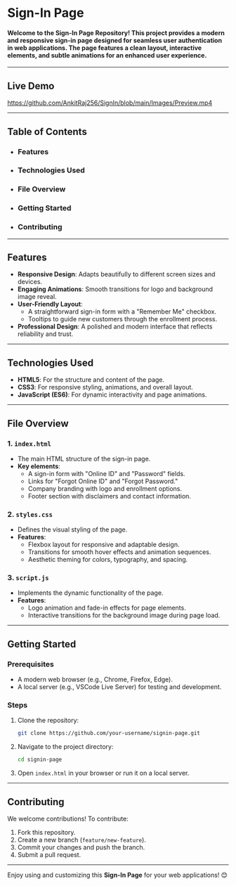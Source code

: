 
# **Sign-In Page**

#### Welcome to the **Sign-In Page Repository**! This project provides a modern and responsive sign-in page designed for seamless user authentication in web applications. The page features a clean layout, interactive elements, and subtle animations for an enhanced user experience.

---

## **Live Demo**
https://github.com/AnkitRaj256/SignIn/blob/main/Images/Preview.mp4

---
## **Table of Contents**

- ### **Features**
- ### **Technologies Used**
- ### **File Overview**
- ### **Getting Started**
- ### **Contributing**

---

## **Features**

- **Responsive Design**: Adapts beautifully to different screen sizes and devices.  
- **Engaging Animations**: Smooth transitions for logo and background image reveal.  
- **User-Friendly Layout**:  
  - A straightforward sign-in form with a "Remember Me" checkbox.  
  - Tooltips to guide new customers through the enrollment process.  
- **Professional Design**: A polished and modern interface that reflects reliability and trust.  

---

## **Technologies Used**

- **HTML5**: For the structure and content of the page.  
- **CSS3**: For responsive styling, animations, and overall layout.  
- **JavaScript (ES6)**: For dynamic interactivity and page animations.  

---

## **File Overview**

### **1. `index.html`**
- The main HTML structure of the sign-in page.  
- **Key elements**:  
  - A sign-in form with "Online ID" and "Password" fields.  
  - Links for "Forgot Online ID" and "Forgot Password."  
  - Company branding with logo and enrollment options.  
  - Footer section with disclaimers and contact information.  

### **2. `styles.css`**
- Defines the visual styling of the page.  
- **Features**:  
  - Flexbox layout for responsive and adaptable design.  
  - Transitions for smooth hover effects and animation sequences.  
  - Aesthetic theming for colors, typography, and spacing.  

### **3. `script.js`**
- Implements the dynamic functionality of the page.  
- **Features**:  
  - Logo animation and fade-in effects for page elements.  
  - Interactive transitions for the background image during page load.  

---

## **Getting Started**

### **Prerequisites**
- A modern web browser (e.g., Chrome, Firefox, Edge).  
- A local server (e.g., VSCode Live Server) for testing and development.  

### **Steps**
1. Clone the repository:  
   ```bash
   git clone https://github.com/your-username/signin-page.git
   ```
2. Navigate to the project directory:  
   ```bash
   cd signin-page
   ```
3. Open `index.html` in your browser or run it on a local server.  

---

## **Contributing**

We welcome contributions! To contribute:  
1. Fork this repository.  
2. Create a new branch (`feature/new-feature`).  
3. Commit your changes and push the branch.  
4. Submit a pull request.  

---


Enjoy using and customizing this **Sign-In Page** for your web applications! 😊
